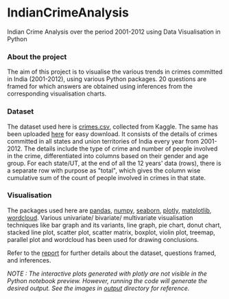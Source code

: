 # IndianCrimeAnalysis
Indian Crime Analysis over the period 2001-2012 using Data Visualisation in Python

### About the project
The aim of this project is to visualise the various trends in crimes committed in India (2001-2012), using various Python packages. 20 questions are framed for which answers are obtained using inferences from the corresponding visualisation charts.

### Dataset
The dataset used here is [crimes.csv](https://www.kaggle.com/shishir349/indian-crime-analysis?select=crimes.csv), collected from Kaggle. The same has been uploaded [here](https://raw.githubusercontent.com/naveena-as/IndianCrimeAnalysis/main/crimes.csv) for easy download. It consists of the details of crimes committed in all states and union territories of India every year from 2001-2012. The details include the type of crime and number of people involved in the crime, differentiated into columns based on their gender and age group. For each state/UT, at the end of all the 12 years' data (rows), there is a separate row with purpose as "total", which gives the column wise cumulative sum of the count of people involved in crimes in that state.

### Visualisation
The packages used here are [pandas](https://pypi.org/project/pandas/), [numpy](https://pypi.org/project/numpy/), [seaborn](https://pypi.org/project/seaborn/), [plotly](https://pypi.org/project/plotly/), [matplotlib](https://pypi.org/project/matplotlib/), [wordcloud](https://pypi.org/project/wordcloud/). Various univariate/ bivariate/ multivariate visualisation techniques like bar graph and its variants, line graph, pie chart, donut chart, stacked line plot, scatter plot, scatter matrix, boxplot, violin plot, treemap, parallel plot and wordcloud has been used for drawing conclusions.

Refer to the [report](https://github.com/naveena-as/IndianCrimeAnalysis/blob/main/report.pdf) for further details about the dataset, questions framed, and inferences.

_NOTE : The interactive plots generated with plotly are not visible in the Python notebook preview. However, running the code will generate the desired output. See the images in [output](https://github.com/naveena-as/IndianCrimeAnalysis/tree/main/output) directory for reference._
